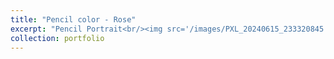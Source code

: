 ```yaml
---
title: "Pencil color - Rose"
excerpt: "Pencil Portrait<br/><img src='/images/PXL_20240615_233320845.PORTRAIT.ORIGINAL.jpg'>"
collection: portfolio
---
```

